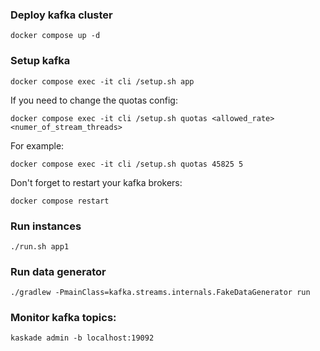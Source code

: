 ### Deploy kafka cluster

```shell
docker compose up -d
```

### Setup kafka

```shell
docker compose exec -it cli /setup.sh app
```

If you need to change the quotas config:

```shell
docker compose exec -it cli /setup.sh quotas <allowed_rate> <numer_of_stream_threads>
```

For example:

```shell
docker compose exec -it cli /setup.sh quotas 45825 5
```

Don't forget to restart your kafka brokers:

```shell
docker compose restart
```

### Run instances

```shell
./run.sh app1
```

### Run data generator

```shell
./gradlew -PmainClass=kafka.streams.internals.FakeDataGenerator run
```

### Monitor kafka topics:

```shell
kaskade admin -b localhost:19092
```
